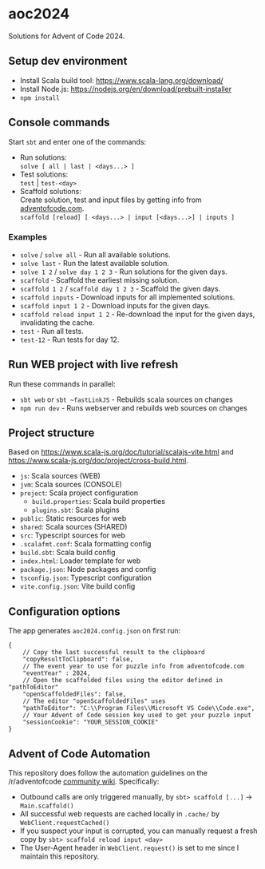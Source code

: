 # aoc2024

Solutions for Advent of Code 2024.

## Setup dev environment

- Install Scala build tool: <https://www.scala-lang.org/download/>
- Install Node.js: <https://nodejs.org/en/download/prebuilt-installer>
- `npm install`

## Console commands

Start `sbt` and enter one of the commands:

- Run solutions:  
`solve [ all | last | <days...> ]`
- Test solutions:  
`test` | `test-<day>`
- Scaffold solutions:  
 Create solution, test and input files by getting info from [adventofcode.com](https://adventofcode.com).  
`scaffold [reload] [ <days...> | input [<days...>] | inputs ]`

### Examples

- `solve` / `solve all` - Run all available solutions.
- `solve last` - Run the latest available solution.
- `solve 1 2` / `solve day 1 2 3` - Run solutions for the given days.
- `scaffold` - Scaffold the earliest missing solution.
- `scaffold 1 2` / `scaffold day 1 2 3` - Scaffold the given days.
- `scaffold inputs` - Download inputs for all implemented solutions.
- `scaffold input 1 2` - Download inputs for the given days.
- `scaffold reload input 1 2` - Re-download the input for the given days, invalidating the cache.
- `test` - Run all tests.
- `test-12` - Run tests for day 12.

## Run WEB project with live refresh

Run these commands in parallel:

- `sbt web` or `sbt ~fastLinkJS` - Rebuilds scala sources on changes
- `npm run dev` - Runs webserver and rebuilds web sources on changes

## Project structure

Based on <https://www.scala-js.org/doc/tutorial/scalajs-vite.html> and <https://www.scala-js.org/doc/project/cross-build.html>.

- `js`: Scala sources (WEB)
- `jvm`: Scala sources (CONSOLE)
- `project`: Scala project configuration
  - `build.properties`: Scala build properties
  - `plugins.sbt`: Scala plugins
- `public`: Static resources for web
- `shared`: Scala sources (SHARED)
- `src`: Typescript sources for web
- `.scalafmt.conf`: Scala formatting config
- `build.sbt`: Scala build config
- `index.html`: Loader template for web
- `package.json`: Node packages and config
- `tsconfig.json`: Typescript configuration
- `vite.config.json`: Vite build config

## Configuration options

The app generates `aoc2024.config.json` on first run:

```jsonc
{
    // Copy the last successful result to the clipboard
    "copyResultToClipboard": false,
    // The event year to use for puzzle info from adventofcode.com
    "eventYear" : 2024,
    // Open the scaffolded files using the editor defined in "pathToEditor"
    "openScaffoldedFiles": false,
    // The editor "openScaffoldedFiles" uses
    "pathToEditor": "C:\\Program Files\\Microsoft VS Code\\Code.exe",
    // Your Advent of Code session key used to get your puzzle input
    "sessionCookie": "YOUR_SESSION_COOKIE"
}
```

## Advent of Code Automation

This repository does follow the automation guidelines on the /r/adventofcode [community wiki](https://www.reddit.com/r/adventofcode/wiki/faqs/automation). Specifically:

- Outbound calls are only triggered manually, by `sbt> scaffold [...]` -> `Main.scaffold()`
- All successful web requests are cached locally in `.cache/` by `WebClient.requestCached()`
- If you suspect your input is corrupted, you can manually request a fresh copy by `sbt> scaffold reload input <day>`
- The User-Agent header in `WebClient.request()` is set to me since I maintain this repository.
